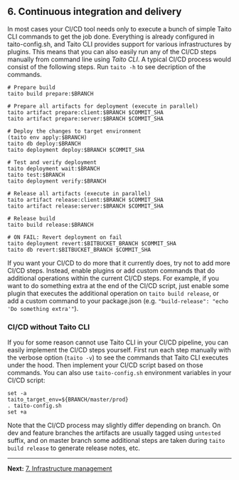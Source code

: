 ## 6. Continuous integration and delivery

In most cases your CI/CD tool needs only to execute a bunch of simple Taito CLI commands to get the job done. Everything is already configured in taito-config.sh, and Taito CLI provides support for various infrastructures by plugins. This means that you can also easily run any of the CI/CD steps manually from command line using _Taito CLI_. A typical CI/CD process would consist of the following steps. Run `taito -h` to see decription of the commands.

```shell
# Prepare build
taito build prepare:$BRANCH

# Prepare all artifacts for deployment (execute in parallel)
taito artifact prepare:client:$BRANCH $COMMIT_SHA
taito artifact prepare:server:$BRANCH $COMMIT_SHA

# Deploy the changes to target environment
(taito env apply:$BRANCH)
taito db deploy:$BRANCH
taito deployment deploy:$BRANCH $COMMIT_SHA

# Test and verify deployment
taito deployment wait:$BRANCH
taito test:$BRANCH
taito deployment verify:$BRANCH

# Release all artifacts (execute in parallel)
taito artifact release:client:$BRANCH $COMMIT_SHA
taito artifact release:server:$BRANCH $COMMIT_SHA

# Release build
taito build release:$BRANCH

# ON FAIL: Revert deployment on fail
taito deployment revert:$BITBUCKET_BRANCH $COMMIT_SHA
taito db revert:$BITBUCKET_BRANCH $COMMIT_SHA
```

If you want your CI/CD to do more that it currently does, try not to add more CI/CD steps. Instead, enable plugins or add custom commands that do additional operations within the current CI/CD steps. For example, if you want to do something extra at the end of the CI/CD script, just enable some plugin that executes the additional operation on `taito build release`, or add a custom command to your package.json (e.g. `"build-release": "echo 'Do something extra'"`).

### CI/CD without Taito CLI

If you for some reason cannot use Taito CLI in your CI/CD pipeline, you can easily implement the CI/CD steps yourself. First run each step manually with the verbose option (`taito -v`) to see the commands that Taito CLI executes under the hood. Then implement your CI/CD script based on those commands. You can also use `taito-config.sh` environment variables in your CI/CD script:

```shell
set -a
taito_target_env=${BRANCH/master/prod}
. taito-config.sh
set +a
```

Note that the CI/CD process may slightly differ depending on branch. On dev and feature branches the artifacts are usually tagged using `untested` suffix, and on master branch some additional steps are taken during `taito build release` to generate release notes, etc.

---

**Next:** [7. Infrastructure management](/docs/07-infrastructure-management)
